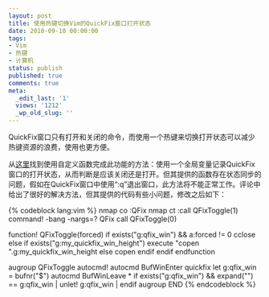 ```yaml
---
layout: post
title: 使用热键切换Vim的QuickFix窗口打开状态
date: 2010-09-10 00:00:00
tags:
- Vim
- 热键
- 计算机
status: publish
published: true
comments: true
meta:
  _edit_last: '1'
  views: '1212'
  _wp_old_slug: ''
---
```

QuickFix窗口只有打开和关闭的命令，而使用一个热键来切换打开状态可以减少热键资源的浪费，使用也更方便。

从<a href="http://vim.wikia.com/wiki/Toggle_to_open_or_close_the_quickfix_window">这里</a>找到使用自定义函数完成此功能的方法：使用一个全局变量记录QuickFix窗口的打开状态，从而判断是应该关闭还是打开。但其提供的函数存在状态同步的问题，假如在QuickFix窗口中使用“:q”退出窗口，此方法将不能正常工作。评论中给出了很好的解决方法，但其提供的代码有些小问题，修改之后如下：

{% codeblock lang:vim %}
nmap <leader>co :QFix<CR>
nmap <leader>ct :call QFixToggle(1)<CR>
command! -bang -nargs=? QFix call QFixToggle(<bang>0)

function! QFixToggle(forced)
    if exists("g:qfix_win") && a:forced != 0
        cclose
    else
        if exists("g:my_quickfix_win_height")
            execute "copen ".g:my_quickfix_win_height
        else
            copen
        endif
    endif
endfunction

augroup QFixToggle
    autocmd!
    autocmd BufWinEnter quickfix let g:qfix_win = bufnr("$")
    autocmd BufWinLeave * if exists("g:qfix_win") && expand("<abuf>") == g:qfix_win | unlet! g:qfix_win | endif
augroup END
{% endcodeblock %}
